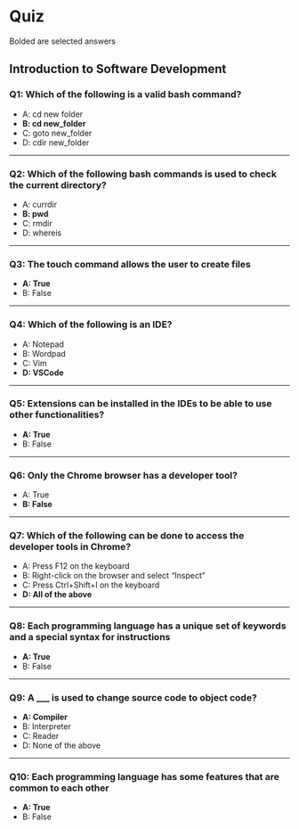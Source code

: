 # Quiz
Bolded are selected answers

## Introduction to Software Development

### Q1: Which of the following is a valid bash command?
- A: cd new folder
- **B: cd new_folder**
- C: goto new_folder
- D: cdir new_folder
---

### Q2: Which of the following bash commands is used to check the current directory?
- A: currdir
- **B: pwd**
- C: rmdir
- D: whereis
---

### Q3: The touch command allows the user to create files
- **A: True**
- B: False
---

### Q4: Which of the following is an IDE?
- A: Notepad
- B: Wordpad
- C: Vim
- **D: VSCode**
---

### Q5: Extensions can be installed in the IDEs to be able to use other functionalities?
- **A: True**
- B: False
---

### Q6: Only the Chrome browser has a developer tool?
- A: True
- **B: False**
---

### Q7: Which of the following can be done to access the developer tools in Chrome?
- A: Press F12 on the keyboard
- B: Right-click on the browser and select “Inspect”
- C: Press Ctrl+Shift+I on the keyboard
- **D: All of the above**
---

### Q8: Each programming language has a unique set of keywords and a special syntax for instructions
- **A: True**
- B: False
---

### Q9: A ___ is used to change source code to object code?
- **A: Compiler**
- B: Interpreter
- C: Reader
- D: None of the above
---

### Q10: Each programming language has some features that are common to each other
- **A: True**
- B: False
